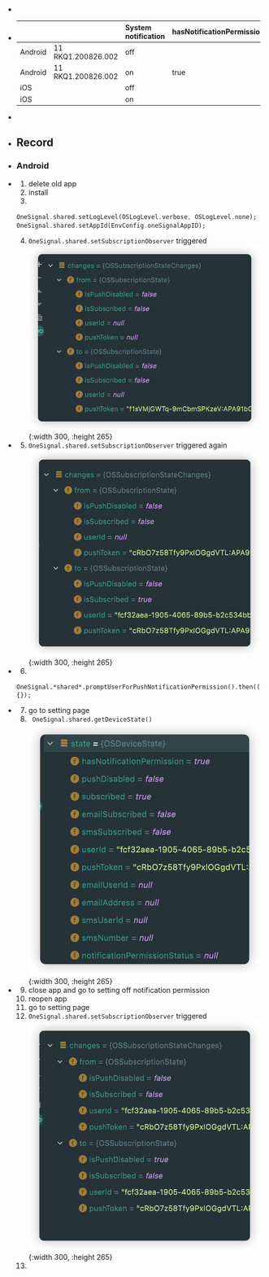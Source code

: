 -
- |||System notification|hasNotificationPermission|pushDisabled|subscribed|notificationPermissionStatus|
  |--|--|--|--|--|--|--|
  |Android|11 RKQ1.200826.002|off|||||
  |Android|11 RKQ1.200826.002|on|true|false|true|null|
  |iOS||off|||||
  |iOS||on|||||
-
- ## Record
- ### Android
- 1. delete old app
  2. install
  3. 
  ```dart
  OneSignal.shared.setLogLevel(OSLogLevel.verbose, OSLogLevel.none);
  OneSignal.shared.setAppId(EnvConfig.oneSignalAppID);
  ```
  4. `OneSignal.shared.setSubscriptionObserver` triggered
  ![image.png](../assets/image_1660621311388_0.png){:width 300, :height 265}
- 5. `OneSignal.shared.setSubscriptionObserver` triggered again
  ![image.png](../assets/image_1660621536789_0.png){:width 300, :height 265}
- 6. 
  ```
  OneSignal.*shared*.promptUserForPushNotificationPermission().then((accepted) {});
  ```
- 7. go to setting page
  8. ` OneSignal.shared.getDeviceState()`
  ![image.png](../assets/image_1660621748611_0.png){:width 300, :height 265}
- 9. close app and go to setting off notification permission
  10. reopen app
  11. go to setting page
  12. `OneSignal.shared.setSubscriptionObserver` triggered
  ![image.png](../assets/image_1660622531311_0.png){:width 300, :height 265}
  14.